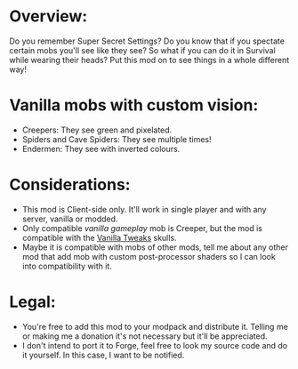 # Overview:

Do you remember Super Secret Settings? Do you know that if you spectate certain mobs you'll see like they see? So what if you can do it in Survival while wearing their heads? Put this mod on to see things in a whole different way!

# Vanilla mobs with custom vision:

* Creepers: They see green and pixelated.
* Spiders and Cave Spiders: They see multiple times!
* Endermen: They see with inverted colours.

# Considerations:

* This mod is Client-side only. It'll work in single player and with any server, vanilla or modded.
* Only compatible _vanilla gameplay_ mob is Creeper, but the mod is compatible with the [Vanilla Tweaks](https://vanillatweaks.net/picker/datapacks/) skulls.
* Maybe it is compatible with mobs of other mods, tell me about any other mod that add mob with custom post-processor shaders so I can look into compatibility with it.

# Legal:

* You're free to add this mod to your modpack and distribute it. Telling me or making me a donation it's not necessary but it'll be appreciated.
* I don't intend to port it to Forge, feel free to look my source code and do it yourself. In this case, I want to be notified.